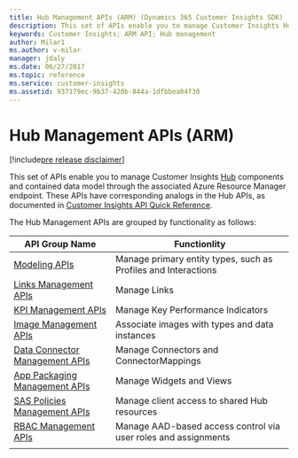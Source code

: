 ```yaml
---
title: Hub Management APIs (ARM) (Dynamics 365 Customer Insights SDK) | MicrosoftDocs
description: This set of APIs enable you to manage Customer Insights Hub components and data models.
keywords: Customer Insights; ARM API; Hub management
author: Milar1
ms.author: v-milar
manager: jdaly
ms.date: 06/27/2017
ms.topic: reference
ms.service: customer-insights 
ms.assetid: 937179ec-9b37-420b-844a-1dfbbea04f30
---
```


Hub Management APIs (ARM)
=========================

[!include[pre release disclaimer](../../../includes/cc-beta-prerelease-disclaimer.md)]

This set of APIs enable you to manage Customer Insights [Hub](../types/hub.md) components and contained data model through the associated Azure Resource Manager endpoint. These APIs have corresponding analogs in the Hub APIs, as documented in [Customer Insights API Quick Reference](..\apiquickref.md). 

The Hub Management APIs are grouped by functionality as follows:

|**API Group Name**|**Functionlity**|
| ---------------- | -------------- |
|[Modeling APIs](./typemodeling.md)|Manage primary entity types, such as Profiles and Interactions|
|[Links Management APIs](./linkmngnt.md)|Manage Links|
|[KPI Management APIs](./kpimngnt.md)|Manage Key Performance Indicators|
|[Image Management APIs](./imagemngnt.md)|Associate images with types and data instances|
|[Data Connector Management APIs](./dataconmngnt.md)|Manage Connectors and ConnectorMappings|
|[App Packaging Management APIs](./apppackagingmngnt.md)|Manage Widgets and Views|
|[SAS Policies Management APIs](./authzmngnt.md)|Manage client access to shared Hub resources|
|[RBAC Management APIs](./rbacmngnt.md)|Manage AAD-based access control via user roles and assignments|
| | | 


<!--TODO: Add links to subsection topics after added. -->

